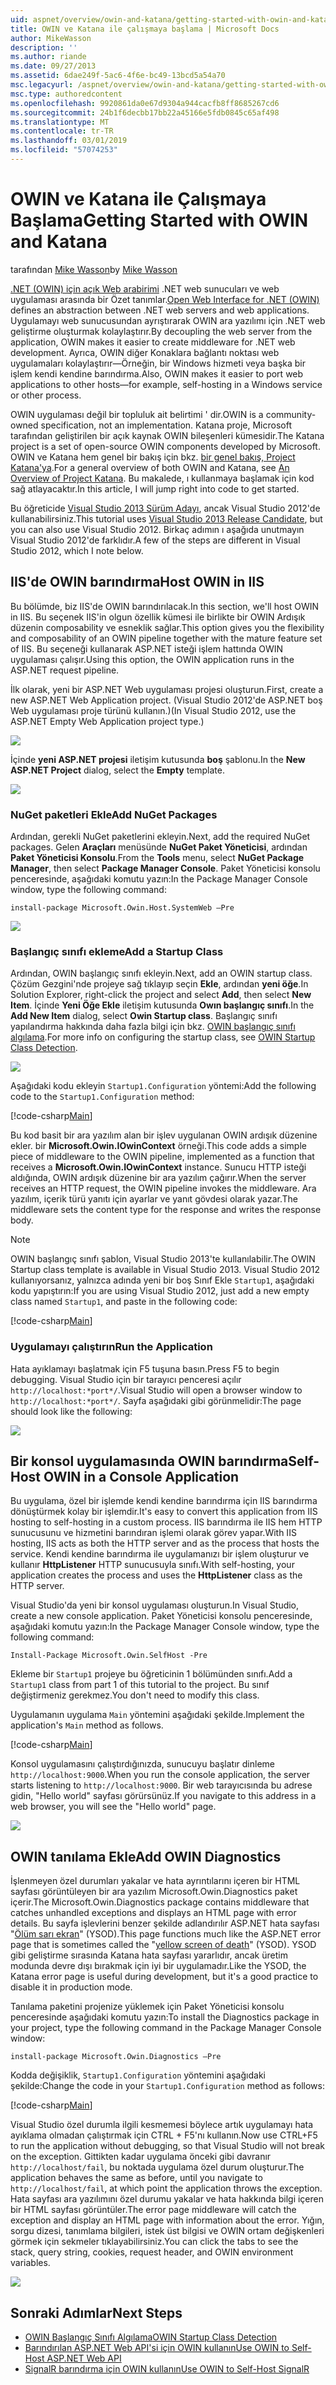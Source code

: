 ```yaml
---
uid: aspnet/overview/owin-and-katana/getting-started-with-owin-and-katana
title: OWIN ve Katana ile çalışmaya başlama | Microsoft Docs
author: MikeWasson
description: ''
ms.author: riande
ms.date: 09/27/2013
ms.assetid: 6dae249f-5ac6-4f6e-bc49-13bcd5a54a70
msc.legacyurl: /aspnet/overview/owin-and-katana/getting-started-with-owin-and-katana
msc.type: authoredcontent
ms.openlocfilehash: 9920861da0e67d9304a944cacfb8ff8685267cd6
ms.sourcegitcommit: 24b1f6decbb17bb22a45166e5fdb0845c65af498
ms.translationtype: MT
ms.contentlocale: tr-TR
ms.lasthandoff: 03/01/2019
ms.locfileid: "57074253"
---
```

<a name="getting-started-with-owin-and-katana"></a><span data-ttu-id="131d1-102">OWIN ve Katana ile Çalışmaya Başlama</span><span class="sxs-lookup"><span data-stu-id="131d1-102">Getting Started with OWIN and Katana</span></span>
====================
<span data-ttu-id="131d1-103">tarafından [Mike Wasson](https://github.com/MikeWasson)</span><span class="sxs-lookup"><span data-stu-id="131d1-103">by [Mike Wasson](https://github.com/MikeWasson)</span></span>

<span data-ttu-id="131d1-104">[.NET (OWIN) için açık Web arabirimi](http://owin.org/) .NET web sunucuları ve web uygulaması arasında bir Özet tanımlar.</span><span class="sxs-lookup"><span data-stu-id="131d1-104">[Open Web Interface for .NET (OWIN)](http://owin.org/) defines an abstraction between .NET web servers and web applications.</span></span> <span data-ttu-id="131d1-105">Uygulamayı web sunucusundan ayrıştırarak OWIN ara yazılımı için .NET web geliştirme oluşturmak kolaylaştırır.</span><span class="sxs-lookup"><span data-stu-id="131d1-105">By decoupling the web server from the application, OWIN makes it easier to create middleware for .NET web development.</span></span> <span data-ttu-id="131d1-106">Ayrıca, OWIN diğer Konaklara bağlantı noktası web uygulamaları kolaylaştırır&#8212;Örneğin, bir Windows hizmeti veya başka bir işlem kendi kendine barındırma.</span><span class="sxs-lookup"><span data-stu-id="131d1-106">Also, OWIN makes it easier to port web applications to other hosts&#8212;for example, self-hosting in a Windows service or other process.</span></span>

<span data-ttu-id="131d1-107">OWIN uygulaması değil bir topluluk ait belirtimi ' dir.</span><span class="sxs-lookup"><span data-stu-id="131d1-107">OWIN is a community-owned specification, not an implementation.</span></span> <span data-ttu-id="131d1-108">Katana proje, Microsoft tarafından geliştirilen bir açık kaynak OWIN bileşenleri kümesidir.</span><span class="sxs-lookup"><span data-stu-id="131d1-108">The Katana project is a set of open-source OWIN components developed by Microsoft.</span></span> <span data-ttu-id="131d1-109">OWIN ve Katana hem genel bir bakış için bkz. [bir genel bakış, Project Katana'ya](an-overview-of-project-katana.md).</span><span class="sxs-lookup"><span data-stu-id="131d1-109">For a general overview of both OWIN and Katana, see [An Overview of Project Katana](an-overview-of-project-katana.md).</span></span> <span data-ttu-id="131d1-110">Bu makalede, ı kullanmaya başlamak için kod sağ atlayacaktır.</span><span class="sxs-lookup"><span data-stu-id="131d1-110">In this article, I will jump right into code to get started.</span></span>

<span data-ttu-id="131d1-111">Bu öğreticide [Visual Studio 2013 Sürüm Adayı](https://go.microsoft.com/fwlink/?LinkId=306566), ancak Visual Studio 2012'de kullanabilirsiniz.</span><span class="sxs-lookup"><span data-stu-id="131d1-111">This tutorial uses [Visual Studio 2013 Release Candidate](https://go.microsoft.com/fwlink/?LinkId=306566), but you can also use Visual Studio 2012.</span></span> <span data-ttu-id="131d1-112">Birkaç adımın ı aşağıda unutmayın Visual Studio 2012'de farklıdır.</span><span class="sxs-lookup"><span data-stu-id="131d1-112">A few of the steps are different in Visual Studio 2012, which I note below.</span></span>

## <a name="host-owin-in-iis"></a><span data-ttu-id="131d1-113">IIS'de OWIN barındırma</span><span class="sxs-lookup"><span data-stu-id="131d1-113">Host OWIN in IIS</span></span>

<span data-ttu-id="131d1-114">Bu bölümde, biz IIS'de OWIN barındırılacak.</span><span class="sxs-lookup"><span data-stu-id="131d1-114">In this section, we'll host OWIN in IIS.</span></span> <span data-ttu-id="131d1-115">Bu seçenek IIS'in olgun özellik kümesi ile birlikte bir OWIN Ardışık düzenin composability ve esneklik sağlar.</span><span class="sxs-lookup"><span data-stu-id="131d1-115">This option gives you the flexibility and composability of an OWIN pipeline together with the mature feature set of IIS.</span></span> <span data-ttu-id="131d1-116">Bu seçeneği kullanarak ASP.NET isteği işlem hattında OWIN uygulaması çalışır.</span><span class="sxs-lookup"><span data-stu-id="131d1-116">Using this option, the OWIN application runs in the ASP.NET request pipeline.</span></span>

<span data-ttu-id="131d1-117">İlk olarak, yeni bir ASP.NET Web uygulaması projesi oluşturun.</span><span class="sxs-lookup"><span data-stu-id="131d1-117">First, create a new ASP.NET Web Application project.</span></span> <span data-ttu-id="131d1-118">(Visual Studio 2012'de ASP.NET boş Web uygulaması proje türünü kullanın.)</span><span class="sxs-lookup"><span data-stu-id="131d1-118">(In Visual Studio 2012, use the ASP.NET Empty Web Application project type.)</span></span>

![](getting-started-with-owin-and-katana/_static/image1.png)

<span data-ttu-id="131d1-119">İçinde **yeni ASP.NET projesi** iletişim kutusunda **boş** şablonu.</span><span class="sxs-lookup"><span data-stu-id="131d1-119">In the **New ASP.NET Project** dialog, select the **Empty** template.</span></span>

![](getting-started-with-owin-and-katana/_static/image2.png)

### <a name="add-nuget-packages"></a><span data-ttu-id="131d1-120">NuGet paketleri Ekle</span><span class="sxs-lookup"><span data-stu-id="131d1-120">Add NuGet Packages</span></span>

<span data-ttu-id="131d1-121">Ardından, gerekli NuGet paketlerini ekleyin.</span><span class="sxs-lookup"><span data-stu-id="131d1-121">Next, add the required NuGet packages.</span></span> <span data-ttu-id="131d1-122">Gelen **Araçları** menüsünde **NuGet Paket Yöneticisi**, ardından **Paket Yöneticisi Konsolu**.</span><span class="sxs-lookup"><span data-stu-id="131d1-122">From the **Tools** menu, select **NuGet Package Manager**, then select **Package Manager Console**.</span></span> <span data-ttu-id="131d1-123">Paket Yöneticisi konsolu penceresinde, aşağıdaki komutu yazın:</span><span class="sxs-lookup"><span data-stu-id="131d1-123">In the Package Manager Console window, type the following command:</span></span>

`install-package Microsoft.Owin.Host.SystemWeb –Pre`

![](getting-started-with-owin-and-katana/_static/image3.png)

### <a name="add-a-startup-class"></a><span data-ttu-id="131d1-124">Başlangıç sınıfı ekleme</span><span class="sxs-lookup"><span data-stu-id="131d1-124">Add a Startup Class</span></span>

<span data-ttu-id="131d1-125">Ardından, OWIN başlangıç sınıfı ekleyin.</span><span class="sxs-lookup"><span data-stu-id="131d1-125">Next, add an OWIN startup class.</span></span> <span data-ttu-id="131d1-126">Çözüm Gezgini'nde projeye sağ tıklayıp seçin **Ekle**, ardından **yeni öğe**.</span><span class="sxs-lookup"><span data-stu-id="131d1-126">In Solution Explorer, right-click the project and select **Add**, then select **New Item**.</span></span> <span data-ttu-id="131d1-127">İçinde **Yeni Öğe Ekle** iletişim kutusunda **Owın başlangıç sınıfı**.</span><span class="sxs-lookup"><span data-stu-id="131d1-127">In the **Add New Item** dialog, select **Owin Startup class**.</span></span> <span data-ttu-id="131d1-128">Başlangıç sınıfı yapılandırma hakkında daha fazla bilgi için bkz. [OWIN başlangıç sınıfı algılama](owin-startup-class-detection.md).</span><span class="sxs-lookup"><span data-stu-id="131d1-128">For more info on configuring the startup class, see [OWIN Startup Class Detection](owin-startup-class-detection.md).</span></span>

![](getting-started-with-owin-and-katana/_static/image4.png)

<span data-ttu-id="131d1-129">Aşağıdaki kodu ekleyin `Startup1.Configuration` yöntemi:</span><span class="sxs-lookup"><span data-stu-id="131d1-129">Add the following code to the `Startup1.Configuration` method:</span></span>

[!code-csharp[Main](getting-started-with-owin-and-katana/samples/sample1.cs?highlight=3)]

<span data-ttu-id="131d1-130">Bu kod basit bir ara yazılım alan bir işlev uygulanan OWIN ardışık düzenine ekler. bir **Microsoft.Owin.IOwinContext** örneği.</span><span class="sxs-lookup"><span data-stu-id="131d1-130">This code adds a simple piece of middleware to the OWIN pipeline, implemented as a function that receives a **Microsoft.Owin.IOwinContext** instance.</span></span> <span data-ttu-id="131d1-131">Sunucu HTTP isteği aldığında, OWIN ardışık düzenine bir ara yazılım çağırır.</span><span class="sxs-lookup"><span data-stu-id="131d1-131">When the server receives an HTTP request, the OWIN pipeline invokes the middleware.</span></span> <span data-ttu-id="131d1-132">Ara yazılım, içerik türü yanıtı için ayarlar ve yanıt gövdesi olarak yazar.</span><span class="sxs-lookup"><span data-stu-id="131d1-132">The middleware sets the content type for the response and writes the response body.</span></span>

> [!NOTE]
> <span data-ttu-id="131d1-133">OWIN başlangıç sınıfı şablon, Visual Studio 2013'te kullanılabilir.</span><span class="sxs-lookup"><span data-stu-id="131d1-133">The OWIN Startup class template is available in Visual Studio 2013.</span></span> <span data-ttu-id="131d1-134">Visual Studio 2012 kullanıyorsanız, yalnızca adında yeni bir boş Sınıf Ekle `Startup1`, aşağıdaki kodu yapıştırın:</span><span class="sxs-lookup"><span data-stu-id="131d1-134">If you are using Visual Studio 2012, just add a new empty class named `Startup1`, and paste in the following code:</span></span>


[!code-csharp[Main](getting-started-with-owin-and-katana/samples/sample2.cs)]

### <a name="run-the-application"></a><span data-ttu-id="131d1-135">Uygulamayı çalıştırın</span><span class="sxs-lookup"><span data-stu-id="131d1-135">Run the Application</span></span>

<span data-ttu-id="131d1-136">Hata ayıklamayı başlatmak için F5 tuşuna basın.</span><span class="sxs-lookup"><span data-stu-id="131d1-136">Press F5 to begin debugging.</span></span> <span data-ttu-id="131d1-137">Visual Studio için bir tarayıcı penceresi açılır `http://localhost:*port*/`.</span><span class="sxs-lookup"><span data-stu-id="131d1-137">Visual Studio will open a browser window to `http://localhost:*port*/`.</span></span> <span data-ttu-id="131d1-138">Sayfa aşağıdaki gibi görünmelidir:</span><span class="sxs-lookup"><span data-stu-id="131d1-138">The page should look like the following:</span></span>

![](getting-started-with-owin-and-katana/_static/image5.png)

## <a name="self-host-owin-in-a-console-application"></a><span data-ttu-id="131d1-139">Bir konsol uygulamasında OWIN barındırma</span><span class="sxs-lookup"><span data-stu-id="131d1-139">Self-Host OWIN in a Console Application</span></span>

<span data-ttu-id="131d1-140">Bu uygulama, özel bir işlemde kendi kendine barındırma için IIS barındırma dönüştürmek kolay bir işlemdir.</span><span class="sxs-lookup"><span data-stu-id="131d1-140">It's easy to convert this application from IIS hosting to self-hosting in a custom process.</span></span> <span data-ttu-id="131d1-141">IIS barındırma ile IIS hem HTTP sunucusunu ve hizmetini barındıran işlemi olarak görev yapar.</span><span class="sxs-lookup"><span data-stu-id="131d1-141">With IIS hosting, IIS acts as both the HTTP server and as the process that hosts the service.</span></span> <span data-ttu-id="131d1-142">Kendi kendine barındırma ile uygulamanızı bir işlem oluşturur ve kullanır **HttpListener** HTTP sunucusuyla sınıfı.</span><span class="sxs-lookup"><span data-stu-id="131d1-142">With self-hosting, your application creates the process and uses the **HttpListener** class as the HTTP server.</span></span>

<span data-ttu-id="131d1-143">Visual Studio'da yeni bir konsol uygulaması oluşturun.</span><span class="sxs-lookup"><span data-stu-id="131d1-143">In Visual Studio, create a new console application.</span></span> <span data-ttu-id="131d1-144">Paket Yöneticisi konsolu penceresinde, aşağıdaki komutu yazın:</span><span class="sxs-lookup"><span data-stu-id="131d1-144">In the Package Manager Console window, type the following command:</span></span>

`Install-Package Microsoft.Owin.SelfHost -Pre`

<span data-ttu-id="131d1-145">Ekleme bir `Startup1` projeye bu öğreticinin 1 bölümünden sınıfı.</span><span class="sxs-lookup"><span data-stu-id="131d1-145">Add a `Startup1` class from part 1 of this tutorial to the project.</span></span> <span data-ttu-id="131d1-146">Bu sınıf değiştirmeniz gerekmez.</span><span class="sxs-lookup"><span data-stu-id="131d1-146">You don't need to modify this class.</span></span>

<span data-ttu-id="131d1-147">Uygulamanın uygulama `Main` yöntemini aşağıdaki şekilde.</span><span class="sxs-lookup"><span data-stu-id="131d1-147">Implement the application's `Main` method as follows.</span></span>

[!code-csharp[Main](getting-started-with-owin-and-katana/samples/sample3.cs)]

<span data-ttu-id="131d1-148">Konsol uygulamasını çalıştırdığınızda, sunucuyu başlatır dinleme `http://localhost:9000`.</span><span class="sxs-lookup"><span data-stu-id="131d1-148">When you run the console application, the server starts listening to `http://localhost:9000`.</span></span> <span data-ttu-id="131d1-149">Bir web tarayıcısında bu adrese gidin, "Hello world" sayfası görürsünüz.</span><span class="sxs-lookup"><span data-stu-id="131d1-149">If you navigate to this address in a web browser, you will see the "Hello world" page.</span></span>

![](getting-started-with-owin-and-katana/_static/image6.png)

## <a name="add-owin-diagnostics"></a><span data-ttu-id="131d1-150">OWIN tanılama Ekle</span><span class="sxs-lookup"><span data-stu-id="131d1-150">Add OWIN Diagnostics</span></span>

<span data-ttu-id="131d1-151">İşlenmeyen özel durumları yakalar ve hata ayrıntılarını içeren bir HTML sayfası görüntüleyen bir ara yazılım Microsoft.Owin.Diagnostics paket içerir.</span><span class="sxs-lookup"><span data-stu-id="131d1-151">The Microsoft.Owin.Diagnostics package contains middleware that catches unhandled exceptions and displays an HTML page with error details.</span></span> <span data-ttu-id="131d1-152">Bu sayfa işlevlerini benzer şekilde adlandırılır ASP.NET hata sayfası "[Ölüm sarı ekran](http://en.wikipedia.org/wiki/Yellow_Screen_of_Death#Yellow)" (YSOD).</span><span class="sxs-lookup"><span data-stu-id="131d1-152">This page functions much like the ASP.NET error page that is sometimes called the "[yellow screen of death](http://en.wikipedia.org/wiki/Yellow_Screen_of_Death#Yellow)" (YSOD).</span></span> <span data-ttu-id="131d1-153">YSOD gibi geliştirme sırasında Katana hata sayfası yararlıdır, ancak üretim modunda devre dışı bırakmak için iyi bir uygulamadır.</span><span class="sxs-lookup"><span data-stu-id="131d1-153">Like the YSOD, the Katana error page is useful during development, but it's a good practice to disable it in production mode.</span></span>

<span data-ttu-id="131d1-154">Tanılama paketini projenize yüklemek için Paket Yöneticisi konsolu penceresinde aşağıdaki komutu yazın:</span><span class="sxs-lookup"><span data-stu-id="131d1-154">To install the Diagnostics package in your project, type the following command in the Package Manager Console window:</span></span>

`install-package Microsoft.Owin.Diagnostics –Pre`

<span data-ttu-id="131d1-155">Kodda değişiklik, `Startup1.Configuration` yöntemini aşağıdaki şekilde:</span><span class="sxs-lookup"><span data-stu-id="131d1-155">Change the code in your `Startup1.Configuration` method as follows:</span></span>

[!code-csharp[Main](getting-started-with-owin-and-katana/samples/sample4.cs?highlight=4,9-12)]

<span data-ttu-id="131d1-156">Visual Studio özel durumla ilgili kesmemesi böylece artık uygulamayı hata ayıklama olmadan çalıştırmak için CTRL + F5'nı kullanın.</span><span class="sxs-lookup"><span data-stu-id="131d1-156">Now use CTRL+F5 to run the application without debugging, so that Visual Studio will not break on the exception.</span></span> <span data-ttu-id="131d1-157">Gittikten kadar uygulama önceki gibi davranır `http://localhost/fail`, bu noktada uygulama özel durum oluşturur.</span><span class="sxs-lookup"><span data-stu-id="131d1-157">The application behaves the same as before, until you navigate to `http://localhost/fail`, at which point the application throws the exception.</span></span> <span data-ttu-id="131d1-158">Hata sayfası ara yazılımını özel durumu yakalar ve hata hakkında bilgi içeren bir HTML sayfası görüntüler.</span><span class="sxs-lookup"><span data-stu-id="131d1-158">The error page middleware will catch the exception and display an HTML page with information about the error.</span></span> <span data-ttu-id="131d1-159">Yığın, sorgu dizesi, tanımlama bilgileri, istek üst bilgisi ve OWIN ortam değişkenleri görmek için sekmeler tıklayabilirsiniz.</span><span class="sxs-lookup"><span data-stu-id="131d1-159">You can click the tabs to see the stack, query string, cookies, request header, and OWIN environment variables.</span></span>

![](getting-started-with-owin-and-katana/_static/image7.png)

## <a name="next-steps"></a><span data-ttu-id="131d1-160">Sonraki Adımlar</span><span class="sxs-lookup"><span data-stu-id="131d1-160">Next Steps</span></span>

- [<span data-ttu-id="131d1-161">OWIN Başlangıç Sınıfı Algılama</span><span class="sxs-lookup"><span data-stu-id="131d1-161">OWIN Startup Class Detection</span></span>](owin-startup-class-detection.md)
- [<span data-ttu-id="131d1-162">Barındırılan ASP.NET Web API'si için OWIN kullanın</span><span class="sxs-lookup"><span data-stu-id="131d1-162">Use OWIN to Self-Host ASP.NET Web API</span></span>](../../../web-api/overview/hosting-aspnet-web-api/use-owin-to-self-host-web-api.md)
- [<span data-ttu-id="131d1-163">SignalR barındırma için OWIN kullanın</span><span class="sxs-lookup"><span data-stu-id="131d1-163">Use OWIN to Self-Host SignalR</span></span>](../../../signalr/overview/deployment/tutorial-signalr-self-host.md)
